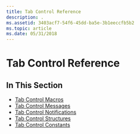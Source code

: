 ```yaml
---
title: Tab Control Reference
description: .
ms.assetid: 3403acf7-54f6-45dd-ba5e-3b1eeccfb5b2
ms.topic: article
ms.date: 05/31/2018
---
```


# Tab Control Reference

## In This Section

-   [Tab Control Macros](bumper-tab-control-reference-macros.md)
-   [Tab Control Messages](bumper-tab-control-reference-messages.md)
-   [Tab Control Notifications](bumper-tab-control-reference-notifications.md)
-   [Tab Control Structures](bumper-tab-control-reference-structures.md)
-   [Tab Control Constants](bumper-tab-control-reference-constants.md)

 

 




